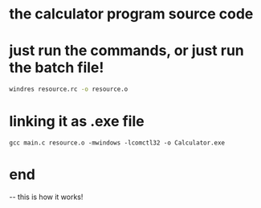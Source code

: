 # the calculator program source code
# just run the commands, or just run the batch file!
```bash
windres resource.rc -o resource.o
```
# linking it as .exe file
```
gcc main.c resource.o -mwindows -lcomctl32 -o Calculator.exe
```
# end
-- this is how it works!
